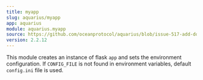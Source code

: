 ```yaml
---
title: myapp
slug: aquarius/myapp
app: aquarius
module: aquarius.myapp
source: https://github.com/oceanprotocol/aquarius/blob/issue-517-add-docstrings/aquarius/myapp.py
version: 2.2.12
---
```

This module creates an instance of flask `app` and sets the environment configuration.
If `CONFIG_FILE` is not found in environment variables, default `config.ini` file is used.

